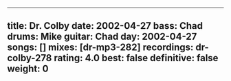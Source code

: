 
---
title: Dr. Colby
date: 2002-04-27
bass:	Chad
drums:	Mike
guitar:	Chad
day: 2002-04-27
songs: []
mixes: [dr-mp3-282]
recordings: dr-colby-278
rating: 4.0
best: false
definitive: false
weight: 0
---
